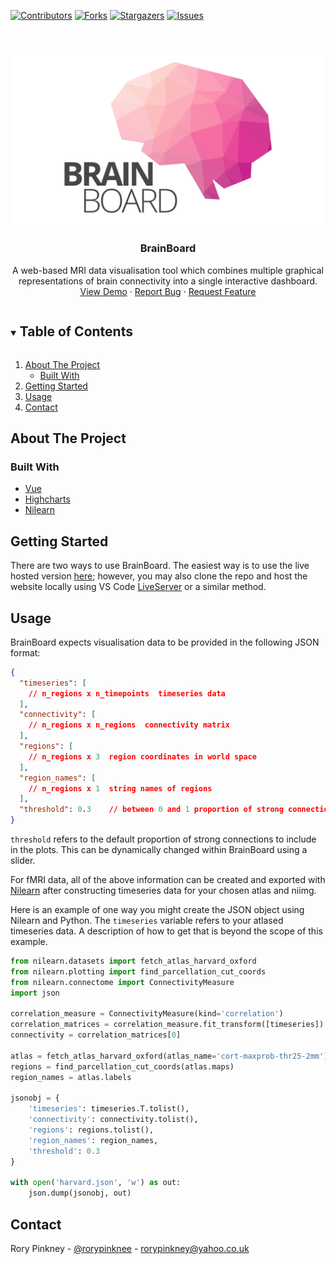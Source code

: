 <!--
*** Thanks for checking out the Best-README-Template. If you have a suggestion
*** that would make this better, please fork the repo and create a pull request
*** or simply open an issue with the tag "enhancement".
*** Thanks again! Now go create something AMAZING! :D
***
***
***
*** To avoid retyping too much info. Do a search and replace for the following:
*** rtybanana, web-brain-visualiser, rorypinknee, rorypinkney@yahoo.co.uk, BrainBoard, project_description
-->



<!-- PROJECT SHIELDS -->
<!--
*** I'm using markdown "reference style" links for readability.
*** Reference links are enclosed in brackets [ ] instead of parentheses ( ).
*** See the bottom of this document for the declaration of the reference variables
*** for contributors-url, forks-url, etc. This is an optional, concise syntax you may use.
*** https://www.markdownguide.org/basic-syntax/#reference-style-links
-->
[![Contributors][contributors-shield]][contributors-url]
[![Forks][forks-shield]][forks-url]
[![Stargazers][stars-shield]][stars-url]
[![Issues][issues-shield]][issues-url]
<!-- [![MIT License][license-shield]][license-url] -->
<!-- [![LinkedIn][linkedin-shield]][linkedin-url] -->



<!-- PROJECT LOGO -->
<br />
<p align="center">
  <a href="https://github.com/rtybanana/web-brain-visualiser">
    <img src="images/logo.png" alt="Logo">
  </a>

  <h3 align="center">BrainBoard</h3>

  <p align="center">
    A web-based MRI data visualisation tool which combines multiple graphical representations of brain connectivity into a single interactive dashboard.
    <br />
    <!-- <a href="https://github.com/rtybanana/web-brain-visualiser"><strong>Explore the docs »</strong></a>
    <br />
    <br /> -->
    <a href="https://polysoftit.co.uk/web-brain-visualiser">View Demo</a>
    ·
    <a href="https://github.com/rtybanana/web-brain-visualiser/issues">Report Bug</a>
    ·
    <a href="https://github.com/rtybanana/web-brain-visualiser/issues">Request Feature</a>
  </p>
</p>



<!-- TABLE OF CONTENTS -->
<details open="open">
  <summary><h2 style="display: inline-block">Table of Contents</h2></summary>
  <ol>
    <li>
      <a href="#about-the-project">About The Project</a>
      <ul>
        <li><a href="#built-with">Built With</a></li>
      </ul>
    </li>
    <li>
      <a href="#getting-started">Getting Started</a>
      <!-- <ul>
        <li><a href="#prerequisites">Prerequisites</a></li>
        <li><a href="#installation">Installation</a></li>
      </ul> -->
    </li>
    <li><a href="#usage">Usage</a></li>
    <!-- <li><a href="#roadmap">Roadmap</a></li>
    <li><a href="#contributing">Contributing</a></li>
    <li><a href="#license">License</a></li> -->
    <li><a href="#contact">Contact</a></li>
    <!-- <li><a href="#acknowledgements">Acknowledgements</a></li> -->
  </ol>
</details>



<!-- ABOUT THE PROJECT -->
## About The Project

<!-- [![Product Name Screen Shot][product-screenshot]](https://example.com)

Here's a blank template to get started:
**To avoid retyping too much info. Do a search and replace with your text editor for the following:**
`rtybanana`, `web-brain-visualiser`, `rorypinknee`, `rorypinkney@yahoo.co.uk`, `BrainBoard`, `project_description` -->


### Built With

* [Vue](https://vuejs.org/)
* [Highcharts](https://www.highcharts.com/)
* [Nilearn](https://nilearn.github.io/)



<!-- GETTING STARTED -->
## Getting Started

There are two ways to use BrainBoard. The easiest way is to use the live hosted version [here](https://polysoftit.co.uk/web-brain-visualiser); however, you may also clone the repo and host the website locally using VS Code [LiveServer](https://ritwickdey.github.io/vscode-live-server/) or a similar method.


<!-- USAGE EXAMPLES -->
## Usage

BrainBoard expects visualisation data to be provided in the following JSON format:

```json
{
  "timeseries": [
    // n_regions x n_timepoints  timeseries data
  ],
  "connectivity": [
    // n_regions x n_regions  connectivity matrix 
  ],
  "regions": [
    // n_regions x 3  region coordinates in world space
  ],
  "region_names": [
    // n_regions x 1  string names of regions
  ],
  "threshold": 0.3    // between 0 and 1 proportion of strong connections
} 
```

`threshold` refers to the default proportion of strong connections to include in the plots. This can be dynamically changed within BrainBoard using a slider.

For fMRI data, all of the above information can be created and exported with [Nilearn](https://nilearn.github.io/) after constructing timeseries data for your chosen atlas and niimg.

Here is an example of one way you might create the JSON object using Nilearn and Python. The `timeseries` variable refers to your atlased timeseries data. A description of how to get that is beyond the scope of this example.

```python
from nilearn.datasets import fetch_atlas_harvard_oxford
from nilearn.plotting import find_parcellation_cut_coords
from nilearn.connectome import ConnectivityMeasure
import json

correlation_measure = ConnectivityMeasure(kind='correlation')
correlation_matrices = correlation_measure.fit_transform([timeseries])
connectivity = correlation_matrices[0]

atlas = fetch_atlas_harvard_oxford(atlas_name='cort-maxprob-thr25-2mm')
regions = find_parcellation_cut_coords(atlas.maps)
region_names = atlas.labels

jsonobj = {
    'timeseries': timeseries.T.tolist(),
    'connectivity': connectivity.tolist(),
    'regions': regions.tolist(),
    'region_names': region_names,
    'threshold': 0.3
}

with open('harvard.json', 'w') as out:
    json.dump(jsonobj, out)
```


<!-- 
## Roadmap

See the [open issues](https://github.com/rtybanana/web-brain-visualiser/issues) for a list of proposed features (and known issues).


## Contributing

Contributions are what make the open source community such an amazing place to be learn, inspire, and create. Any contributions you make are **greatly appreciated**.

1. Fork the Project
2. Create your Feature Branch (`git checkout -b feature/AmazingFeature`)
3. Commit your Changes (`git commit -m 'Add some AmazingFeature'`)
4. Push to the Branch (`git push origin feature/AmazingFeature`)
5. Open a Pull Request



## License

Distributed under the MIT License. See `LICENSE` for more information.
 -->


## Contact

Rory Pinkney - [@rorypinknee](https://twitter.com/rorypinknee) - rorypinkney@yahoo.co.uk

<!-- Project Link: [https://github.com/rtybanana/web-brain-visualiser](https://github.com/rtybanana/web-brain-visualiser) -->



<!-- ACKNOWLEDGEMENTS -->
<!-- ## Acknowledgements

* []()
* []()
* []() -->





<!-- MARKDOWN LINKS & IMAGES -->
<!-- https://www.markdownguide.org/basic-syntax/#reference-style-links -->
[contributors-shield]: https://img.shields.io/github/contributors/rtybanana/web-brain-visualiser.svg?style=for-the-badge
[contributors-url]: https://github.com/rtybanana/web-brain-visualiser/graphs/contributors
[forks-shield]: https://img.shields.io/github/forks/rtybanana/web-brain-visualiser.svg?style=for-the-badge
[forks-url]: https://github.com/rtybanana/web-brain-visualiser/network/members
[stars-shield]: https://img.shields.io/github/stars/rtybanana/web-brain-visualiser.svg?style=for-the-badge
[stars-url]: https://github.com/rtybanana/web-brain-visualiser/stargazers
[issues-shield]: https://img.shields.io/github/issues/rtybanana/web-brain-visualiser.svg?style=for-the-badge
[issues-url]: https://github.com/rtybanana/web-brain-visualiser/issues
[license-shield]: https://img.shields.io/github/license/rtybanana/web-brain-visualiser.svg?style=for-the-badge
[license-url]: https://github.com/rtybanana/web-brain-visualiser/blob/master/LICENSE.txt
[linkedin-shield]: https://img.shields.io/badge/-LinkedIn-black.svg?style=for-the-badge&logo=linkedin&colorB=555
[linkedin-url]: https://linkedin.com/in/rtybanana
